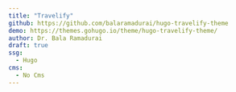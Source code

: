 ```yaml
---
title: "Travelify"
github: https://github.com/balaramadurai/hugo-travelify-theme
demo: https://themes.gohugo.io/theme/hugo-travelify-theme/
author: Dr. Bala Ramadurai
draft: true
ssg:
  - Hugo
cms:
  - No Cms
---
```

